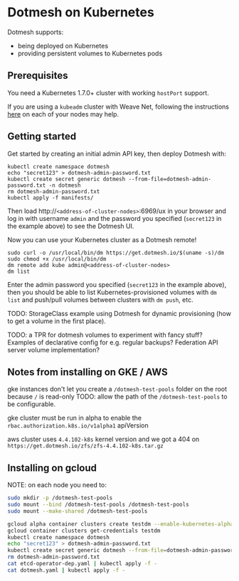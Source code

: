 # Dotmesh on Kubernetes

Dotmesh supports:

* being deployed on Kubernetes
* providing persistent volumes to Kubernetes pods

## Prerequisites

You need a Kubernetes 1.7.0+ cluster with working `hostPort` support.

If you are using a `kubeadm` cluster with Weave Net, following the instructions [here](https://github.com/weaveworks/weave/issues/3016#issuecomment-321337923) on each of your nodes may help.

## Getting started

Get started by creating an initial admin API key, then deploy Dotmesh with:

```
kubectl create namespace dotmesh
echo "secret123" > dotmesh-admin-password.txt
kubectl create secret generic dotmesh --from-file=dotmesh-admin-password.txt -n dotmesh
rm dotmesh-admin-password.txt
kubectl apply -f manifests/
```

Then load http://`<address-of-cluster-nodes>`:6969/ux in your browser and log in with username `admin` and the password you specified (`secret123` in the example above) to see the Dotmesh UI.

Now you can use your Kubernetes cluster as a Dotmesh remote!

```
sudo curl -o /usr/local/bin/dm https://get.dotmesh.io/$(uname -s)/dm
sudo chmod +x /usr/local/bin/dm
dm remote add kube admin@<address-of-cluster-nodes>
dm list
```

Enter the admin password you specified (`secret123` in the example above), then you should be able to list Kubernetes-provisioned volumes with `dm list` and push/pull volumes between clusters with `dm push`, etc.

TODO: StorageClass example using Dotmesh for dynamic provisioning (how to get a volume in the first place).

TODO: a TPR for dotmesh volumes to experiment with fancy stuff?
Examples of declarative config for e.g. regular backups?
Federation API server volume implementation?


## Notes from installing on GKE / AWS

gke instances don't let you create a `/dotmesh-test-pools` folder on the root because `/` is read-only
TODO: allow the path of the `/dotmesh-test-pools` to be configurable.

gke cluster must be run in alpha to enable the `rbac.authorization.k8s.io/v1alpha1` apiVersion

aws cluster uses `4.4.102-k8s` kernel version and we got a 404 on `https://get.dotmesh.io/zfs/zfs-4.4.102-k8s.tar.gz`

## Installing on gcloud


NOTE: on each node you need to:

```bash
sudo mkdir -p /dotmesh-test-pools
sudo mount --bind /dotmesh-test-pools /dotmesh-test-pools
sudo mount --make-shared /dotmesh-test-pools
```

```bash
gcloud alpha container clusters create testdm --enable-kubernetes-alpha
gcloud container clusters get-credentials testdm
kubectl create namespace dotmesh
echo "secret123" > dotmesh-admin-password.txt
kubectl create secret generic dotmesh --from-file=dotmesh-admin-password.txt -n dotmesh
rm dotmesh-admin-password.txt
cat etcd-operator-dep.yaml | kubectl apply -f -
cat dotmesh.yaml | kubectl apply -f -
```
